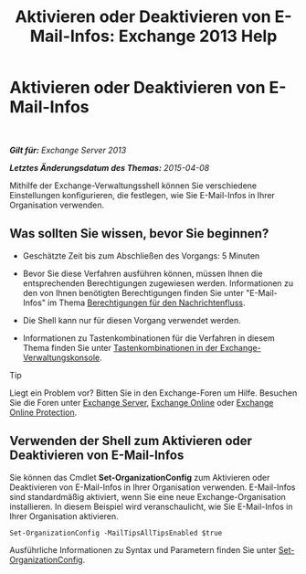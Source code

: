 ﻿---
title: 'Aktivieren oder Deaktivieren von E-Mail-Infos: Exchange 2013 Help'
TOCTitle: Aktivieren oder Deaktivieren von E-Mail-Infos
ms:assetid: 11ad3848-f303-4ad5-a21d-9b0883db4bda
ms:mtpsurl: https://technet.microsoft.com/de-de/library/JJ649321(v=EXCHG.150)
ms:contentKeyID: 50475132
ms.date: 05/22/2018
mtps_version: v=EXCHG.150
ms.translationtype: MT
---

# Aktivieren oder Deaktivieren von E-Mail-Infos

 

_**Gilt für:** Exchange Server 2013_

_**Letztes Änderungsdatum des Themas:** 2015-04-08_

Mithilfe der Exchange-Verwaltungsshell können Sie verschiedene Einstellungen konfigurieren, die festlegen, wie Sie E-Mail-Infos in Ihrer Organisation verwenden.

## Was sollten Sie wissen, bevor Sie beginnen?

  - Geschätzte Zeit bis zum Abschließen des Vorgangs: 5 Minuten

  - Bevor Sie diese Verfahren ausführen können, müssen Ihnen die entsprechenden Berechtigungen zugewiesen werden. Informationen zu den von Ihnen benötigten Berechtigungen finden Sie unter "E-Mail-Infos" im Thema [Berechtigungen für den Nachrichtenfluss](mail-flow-permissions-exchange-2013-help.md).

  - Die Shell kann nur für diesen Vorgang verwendet werden.

  - Informationen zu Tastenkombinationen für die Verfahren in diesem Thema finden Sie unter [Tastenkombinationen in der Exchange-Verwaltungskonsole](keyboard-shortcuts-in-the-exchange-admin-center-exchange-online-protection-help.md).


> [!TIP]
> Liegt ein Problem vor? Bitten Sie in den Exchange-Foren um Hilfe. Besuchen Sie die Foren unter <A href="https://go.microsoft.com/fwlink/p/?linkid=60612">Exchange Server</A>, <A href="https://go.microsoft.com/fwlink/p/?linkid=267542">Exchange Online</A> oder <A href="https://go.microsoft.com/fwlink/p/?linkid=285351">Exchange Online Protection</A>.



## Verwenden der Shell zum Aktivieren oder Deaktivieren von E-Mail-Infos

Sie können das Cmdlet **Set-OrganizationConfig** zum Aktivieren oder Deaktivieren von E-Mail-Infos in Ihrer Organisation verwenden. E-Mail-Infos sind standardmäßig aktiviert, wenn Sie eine neue Exchange-Organisation installieren. In diesem Beispiel wird veranschaulicht, wie Sie E-Mail-Infos in Ihrer Organisation aktivieren.

    Set-OrganizationConfig -MailTipsAllTipsEnabled $true

Ausführliche Informationen zu Syntax und Parametern finden Sie unter [Set-OrganizationConfig](https://technet.microsoft.com/de-de/library/aa997443\(v=exchg.150\)).

